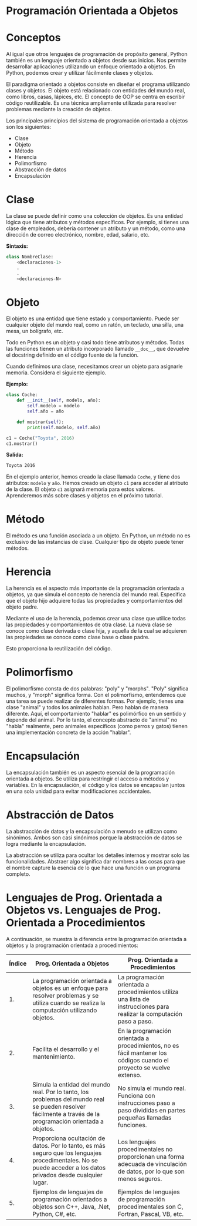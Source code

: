 # Programación Orientada a Objetos

# Conceptos

Al igual que otros lenguajes de programación de propósito general, Python también es un lenguaje orientado a objetos desde sus inicios. Nos permite desarrollar aplicaciones utilizando un enfoque orientado a objetos. En Python, podemos crear y utilizar fácilmente clases y objetos.

El paradigma orientado a objetos consiste en diseñar el programa utilizando clases y objetos. El objeto está relacionado con entidades del mundo real, como libros, casas, lápices, etc. El concepto de OOP se centra en escribir código reutilizable. Es una técnica ampliamente utilizada para resolver problemas mediante la creación de objetos.

Los principales principios del sistema de programación orientada a objetos son los siguientes:

- Clase
- Objeto
- Método
- Herencia
- Polimorfismo
- Abstracción de datos
- Encapsulación

# Clase

La clase se puede definir como una colección de objetos. Es una entidad lógica que tiene atributos y métodos específicos. Por ejemplo, si tienes una clase de empleados, debería contener un atributo y un método, como una dirección de correo electrónico, nombre, edad, salario, etc.

**Sintaxis:**

```python
class NombreClase:
    <declaraciones-1>
    .
    .
    <declaraciones-N>
```

# Objeto

El objeto es una entidad que tiene estado y comportamiento. Puede ser cualquier objeto del mundo real, como un ratón, un teclado, una silla, una mesa, un bolígrafo, etc.

Todo en Python es un objeto y casi todo tiene atributos y métodos. Todas las funciones tienen un atributo incorporado llamado `__doc__`, que devuelve el docstring definido en el código fuente de la función.

Cuando definimos una clase, necesitamos crear un objeto para asignarle memoria. Considera el siguiente ejemplo.

**Ejemplo:**

```python
class Coche:
    def __init__(self, modelo, año):
        self.modelo = modelo
        self.año = año

    def mostrar(self):
        print(self.modelo, self.año)

c1 = Coche("Toyota", 2016)
c1.mostrar()
```

**Salida:**

```bash
Toyota 2016
```

En el ejemplo anterior, hemos creado la clase llamada `Coche`, y tiene dos atributos: `modelo` y `año`. Hemos creado un objeto `c1` para acceder al atributo de la clase. El objeto `c1` asignará memoria para estos valores. Aprenderemos más sobre clases y objetos en el próximo tutorial.

# Método

El método es una función asociada a un objeto. En Python, un método no es exclusivo de las instancias de clase. Cualquier tipo de objeto puede tener métodos.

# Herencia

La herencia es el aspecto más importante de la programación orientada a objetos, ya que simula el concepto de herencia del mundo real. Especifica que el objeto hijo adquiere todas las propiedades y comportamientos del objeto padre.

Mediante el uso de la herencia, podemos crear una clase que utilice todas las propiedades y comportamientos de otra clase. La nueva clase se conoce como clase derivada o clase hija, y aquella de la cual se adquieren las propiedades se conoce como clase base o clase padre.

Esto proporciona la reutilización del código.

# Polimorfismo

El polimorfismo consta de dos palabras: "poly" y "morphs". "Poly" significa muchos, y "morph" significa forma. Con el polimorfismo, entendemos que una tarea se puede realizar de diferentes formas. Por ejemplo, tienes una clase "animal" y todos los animales hablan. Pero hablan de manera diferente. Aquí, el comportamiento "hablar" es polimórfico en un sentido y depende del animal. Por lo tanto, el concepto abstracto de "animal" no "habla" realmente, pero animales específicos (como perros y gatos) tienen una implementación concreta de la acción "hablar".

# Encapsulación

La encapsulación también es un aspecto esencial de la programación orientada a objetos. Se utiliza para restringir el acceso a métodos y variables. En la encapsulación, el código y los datos se encapsulan juntos en una sola unidad para evitar modificaciones accidentales.

# Abstracción de Datos

La abstracción de datos y la encapsulación a menudo se utilizan como sinónimos. Ambos son casi sinónimos porque la abstracción de datos se logra mediante la encapsulación.

La abstracción se utiliza para ocultar los detalles internos y mostrar solo las funcionalidades. Abstraer algo significa dar nombres a las cosas para que el nombre capture la esencia de lo que hace una función o un programa completo.

# Lenguajes de Prog. Orientada a Objetos vs. Lenguajes de Prog. Orientada a Procedimientos

A continuación, se muestra la diferencia entre la programación orientada a objetos y la programación orientada a procedimientos:

| Índice | Prog. Orientada a Objetos | Prog. Orientada a Procedimientos |
| --- | --- | --- |
| 1. | La programación orientada a objetos es un enfoque para resolver problemas y se utiliza cuando se realiza la computación utilizando objetos. | La programación orientada a procedimientos utiliza una lista de instrucciones para realizar la computación paso a paso. |
| 2. | Facilita el desarrollo y el mantenimiento. | En la programación orientada a procedimientos, no es fácil mantener los códigos cuando el proyecto se vuelve extenso. |
| 3. | Simula la entidad del mundo real. Por lo tanto, los problemas del mundo real se pueden resolver fácilmente a través de la programación orientada a objetos. | No simula el mundo real. Funciona con instrucciones paso a paso divididas en partes pequeñas llamadas funciones. |
| 4. | Proporciona ocultación de datos. Por lo tanto, es más seguro que los lenguajes procedimentales. No se puede acceder a los datos privados desde cualquier lugar. | Los lenguajes procedimentales no proporcionan una forma adecuada de vinculación de datos, por lo que son menos seguros. |
| 5. | Ejemplos de lenguajes de programación orientados a objetos son C++, Java, .Net, Python, C#, etc. | Ejemplos de lenguajes de programación procedimentales son C, Fortran, Pascal, VB, etc. |